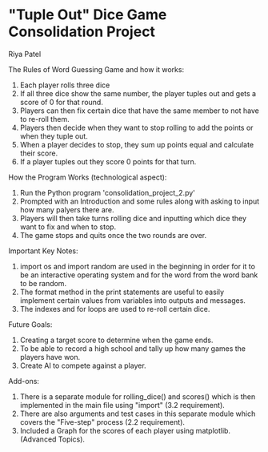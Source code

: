 # "Tuple Out" Dice Game Consolidation Project
Riya Patel

The Rules of Word Guessing Game and how it works:

1. Each player rolls three dice
2. If all three dice show the same number, the player tuples out and gets a score of 0 for that round.
3. Players can then fix certain dice that have the same member to not have to re-roll them.
4. Players then decide when they want to stop rolling to add the points or when they tuple out.
5. When a player decides to stop, they sum up points equal and calculate their score.
6. If a player tuples out they score 0 points for that turn.


How the Program Works (technological aspect):

1. Run the Python program 'consolidation_project_2.py'
2. Prompted with an Introduction and some rules along with asking to input how many palyers there are.
3. Players will then take turns rolling dice and inputting which dice they want to fix and when to stop.
4. The game stops and quits once the two rounds are over.


Important Key Notes:

1. import os and import random are used in the beginning in order for it to be an interactive operating system and for the word from the word bank to be random.
2. The format method in the print statements are useful to easily implement certain values from variables into outputs and messages.
3. The indexes and for loops are used to re-roll certain dice.


Future Goals:

1. Creating a target score to determine when the game ends.
2. To be able to record a high school and tally up how many games the players have won.
3. Create AI to compete against a player.

Add-ons:

1. There is a separate module for rolling_dice() and scores() which is then implemented in the main file using "import" (3.2 requirement).
2. There are also arguments and test cases in this separate module which covers the "Five-step" process (2.2 requirement).
3. Included a Graph for the scores of each player using matplotlib. (Advanced Topics).